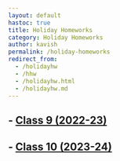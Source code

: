 ```yaml
---
layout: default
hastoc: true
title: Holiday Homeworks
category: Holiday Homeworks
author: kavish
permalink: /holiday-homeworks
redirect_from:
  - /holidayhw
  - /hhw
  - /holidayhw.html
  - /holidayhw.md
---
```



## - [Class 9 (2022-23)](/holidayhw/2022-23)
## - [Class 10 (2023-24)](/holidayhw/2023-24)